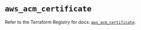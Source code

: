 # `aws_acm_certificate`

Refer to the Terraform Registry for docs: [`aws_acm_certificate`](https://registry.terraform.io/providers/hashicorp/aws/5.53.0/docs/resources/acm_certificate).
